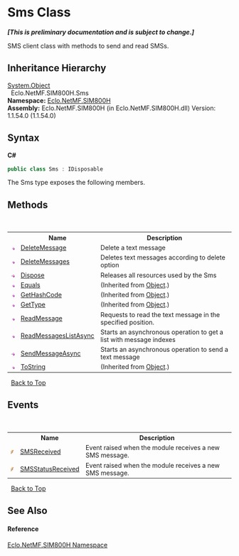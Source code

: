 # Sms Class
 _**\[This is preliminary documentation and is subject to change.\]**_

SMS client class with methods to send and read SMSs.


## Inheritance Hierarchy
<a href="http://msdn2.microsoft.com/en-us/library/e5kfa45b" target="_blank">System.Object</a><br />&nbsp;&nbsp;Eclo.NetMF.SIM800H.Sms<br />
**Namespace:**&nbsp;<a href="N_Eclo_NetMF_SIM800H">Eclo.NetMF.SIM800H</a><br />**Assembly:**&nbsp;Eclo.NetMF.SIM800H (in Eclo.NetMF.SIM800H.dll) Version: 1.1.54.0 (1.1.54.0)

## Syntax

**C#**<br />
``` C#
public class Sms : IDisposable
```

The Sms type exposes the following members.


## Methods
&nbsp;<table><tr><th></th><th>Name</th><th>Description</th></tr><tr><td>![Public method](media/pubmethod.gif "Public method")</td><td><a href="M_Eclo_NetMF_SIM800H_Sms_DeleteMessage">DeleteMessage</a></td><td>
Delete a text message</td></tr><tr><td>![Public method](media/pubmethod.gif "Public method")</td><td><a href="M_Eclo_NetMF_SIM800H_Sms_DeleteMessages">DeleteMessages</a></td><td>
Deletes text messages according to delete option</td></tr><tr><td>![Public method](media/pubmethod.gif "Public method")</td><td><a href="M_Eclo_NetMF_SIM800H_Sms_Dispose">Dispose</a></td><td>
Releases all resources used by the Sms</td></tr><tr><td>![Public method](media/pubmethod.gif "Public method")</td><td><a href="http://msdn2.microsoft.com/en-us/library/bsc2ak47" target="_blank">Equals</a></td><td> (Inherited from <a href="http://msdn2.microsoft.com/en-us/library/e5kfa45b" target="_blank">Object</a>.)</td></tr><tr><td>![Public method](media/pubmethod.gif "Public method")</td><td><a href="http://msdn2.microsoft.com/en-us/library/zdee4b3y" target="_blank">GetHashCode</a></td><td> (Inherited from <a href="http://msdn2.microsoft.com/en-us/library/e5kfa45b" target="_blank">Object</a>.)</td></tr><tr><td>![Public method](media/pubmethod.gif "Public method")</td><td><a href="http://msdn2.microsoft.com/en-us/library/dfwy45w9" target="_blank">GetType</a></td><td> (Inherited from <a href="http://msdn2.microsoft.com/en-us/library/e5kfa45b" target="_blank">Object</a>.)</td></tr><tr><td>![Public method](media/pubmethod.gif "Public method")</td><td><a href="M_Eclo_NetMF_SIM800H_Sms_ReadMessage">ReadMessage</a></td><td>
Requests to read the text message in the specified position.</td></tr><tr><td>![Public method](media/pubmethod.gif "Public method")</td><td><a href="M_Eclo_NetMF_SIM800H_Sms_ReadMessagesListAsync">ReadMessagesListAsync</a></td><td>
Starts an asynchronous operation to get a list with message indexes</td></tr><tr><td>![Public method](media/pubmethod.gif "Public method")</td><td><a href="M_Eclo_NetMF_SIM800H_Sms_SendMessageAsync">SendMessageAsync</a></td><td>
Starts an asynchronous operation to send a text message</td></tr><tr><td>![Public method](media/pubmethod.gif "Public method")</td><td><a href="http://msdn2.microsoft.com/en-us/library/7bxwbwt2" target="_blank">ToString</a></td><td> (Inherited from <a href="http://msdn2.microsoft.com/en-us/library/e5kfa45b" target="_blank">Object</a>.)</td></tr></table>&nbsp;
<a href="#sms-class">Back to Top</a>

## Events
&nbsp;<table><tr><th></th><th>Name</th><th>Description</th></tr><tr><td>![Public event](media/pubevent.gif "Public event")</td><td><a href="E_Eclo_NetMF_SIM800H_Sms_SMSReceived">SMSReceived</a></td><td>
Event raised when the module receives a new SMS message.</td></tr><tr><td>![Public event](media/pubevent.gif "Public event")</td><td><a href="E_Eclo_NetMF_SIM800H_Sms_SMSStatusReceived">SMSStatusReceived</a></td><td>
Event raised when the module receives a new SMS message.</td></tr></table>&nbsp;
<a href="#sms-class">Back to Top</a>

## See Also


#### Reference
<a href="N_Eclo_NetMF_SIM800H">Eclo.NetMF.SIM800H Namespace</a><br />